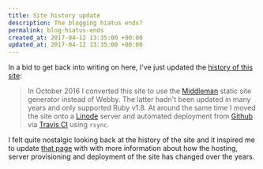 ```yaml
---
title: Site history update
description: The blogging hiatus ends?
permalink: blog-hiatus-ends
created_at: 2017-04-12 13:35:00 +00:00
updated_at: 2017-04-12 13:35:00 +00:00
---
```


In a bid to get back into writing on here, I've just updated the [history of this site][history]:

> In October 2016 I converted this site to use the [Middleman][] static site generator instead of Webby. The latter hadn't been updated in many years and only supported Ruby v1.8. At around the same time I moved the site onto a [Linode][] server and automated deployment from [Github][] via [Travis CI][] using `rsync`.

I felt quite nostalgic looking back at the history of the site and it inspired me to update [that page][history] with with more information about how the hosting, server provisioning and deployment of the site has changed over the years.

[history]: /history
[Rackspace]: https://www.rackspace.com/
[Middleman]: https://middlemanapp.com/
[Linode]: https://www.linode.com/
[Github]: https://github.com/floehopper/jamesmead.org
[Travis CI]: https://travis-ci.org/floehopper/jamesmead.org
